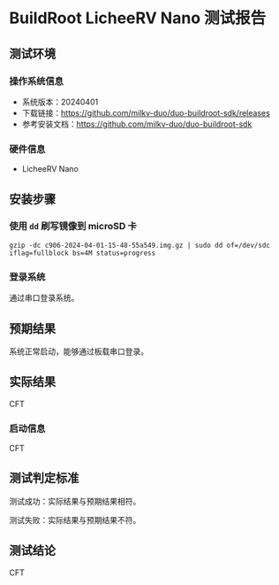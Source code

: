 # BuildRoot LicheeRV Nano 测试报告

## 测试环境

### 操作系统信息

- 系统版本：20240401
- 下载链接：https://github.com/milkv-duo/duo-buildroot-sdk/releases
- 参考安装文档：https://github.com/milkv-duo/duo-buildroot-sdk

### 硬件信息

- LicheeRV Nano

## 安装步骤

### 使用 `dd` 刷写镜像到 microSD 卡

```shell
gzip -dc c906-2024-04-01-15-48-55a549.img.gz | sudo dd of=/dev/sdc iflag=fullblock bs=4M status=progress
```

### 登录系统

通过串口登录系统。

## 预期结果

系统正常启动，能够通过板载串口登录。

## 实际结果

CFT

### 启动信息

CFT

## 测试判定标准

测试成功：实际结果与预期结果相符。

测试失败：实际结果与预期结果不符。

## 测试结论

CFT